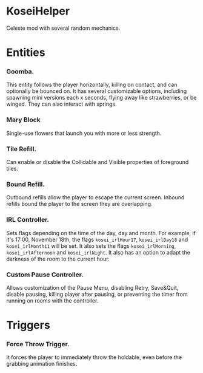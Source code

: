 # KoseiHelper
Celeste mod with several random mechanics.

# Entities
### Goomba.
This entity follows the player horizontally, killing on contact, and can optionally be bounced on. It has several customizable options, including spawning mini versions each x seconds, flying away like strawberries, or be winged. They can also interact with springs.
### Mary Block
Single-use flowers that launch you with more or less strength.
### Tile Refill.
Can enable or disable the Collidable and Visible properties of foreground tiles.
### Bound Refill.
Outbound refills allow the player to escape the current screen. Inbound refills bound the player to the screen they are overlapping.
### IRL Controller.
Sets flags depending on the time of the day, day and month. For example, if it's 17:00, November 18th, the flags `kosei_irlHour17`, `kosei_irlDay18` and `kosei_irlMonth11` will be set. It also sets the flags `kosei_irlMorning`, `kosei_irlAfternoon` and `kosei_irlNight`. It also has an option to adapt the darkness of the room to the current hour.
### Custom Pause Controller.
Allows customization of the Pause Menu, disabling Retry, Save&Quit, disable pausing, killing player after pausing, or preventing the timer from running on rooms with the controller.

# Triggers
### Force Throw Trigger.
It forces the player to immediately throw the holdable, even before the grabbing animation finishes.
